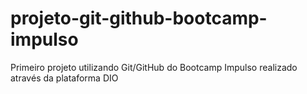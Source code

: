 # projeto-git-github-bootcamp-impulso
Primeiro projeto utilizando Git/GitHub do Bootcamp Impulso realizado através da plataforma DIO
